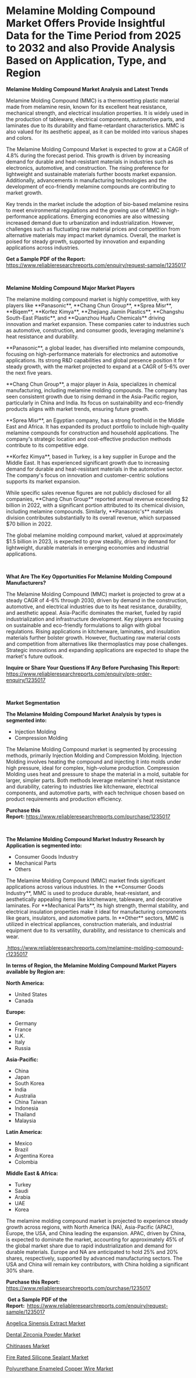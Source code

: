 <p><h1>Melamine Molding Compound Market Offers Provide Insightful Data for the Time Period from 2025 to 2032 and also Provide Analysis Based on Application, Type, and Region</h1></p><p><strong>Melamine Molding Compound Market Analysis and Latest Trends</strong></p>
<p><p>Melamine Molding Compound (MMC) is a thermosetting plastic material made from melamine resin, known for its excellent heat resistance, mechanical strength, and electrical insulation properties. It is widely used in the production of tableware, electrical components, automotive parts, and laminates due to its durability and flame-retardant characteristics. MMC is also valued for its aesthetic appeal, as it can be molded into various shapes and colors.</p><p>The Melamine Molding Compound Market is expected to grow at a CAGR of 4.8% during the forecast period. This growth is driven by increasing demand for durable and heat-resistant materials in industries such as electronics, automotive, and construction. The rising preference for lightweight and sustainable materials further boosts market expansion. Additionally, advancements in manufacturing technologies and the development of eco-friendly melamine compounds are contributing to market growth.</p><p>Key trends in the market include the adoption of bio-based melamine resins to meet environmental regulations and the growing use of MMC in high-performance applications. Emerging economies are also witnessing increased demand due to urbanization and industrialization. However, challenges such as fluctuating raw material prices and competition from alternative materials may impact market dynamics. Overall, the market is poised for steady growth, supported by innovation and expanding applications across industries.</p></p>
<p><strong>Get a Sample PDF of the Report:&nbsp;</strong> <a href="https://www.reliableresearchreports.com/enquiry/request-sample/1235017?utm_campaign=38&utm_medium=2&utm_source=Github&utm_content=ia&utm_term=26012025&utm_id=melamine-molding-compound">https://www.reliableresearchreports.com/enquiry/request-sample/1235017</a></p>
<p>&nbsp;</p>
<p><strong>Melamine Molding Compound Major Market Players</strong></p>
<p><p>The melamine molding compound market is highly competitive, with key players like **Panasonic**, **Chang Chun Group**, **Sprea Misr**, **Biqem**, **Korfez Kimya**, **Zhejiang Jiamin Plastics**, **Changshu South-East Plastic**, and **Quanzhou Huafu Chemicals** driving innovation and market expansion. These companies cater to industries such as automotive, construction, and consumer goods, leveraging melamine's heat resistance and durability.</p><p>**Panasonic**, a global leader, has diversified into melamine compounds, focusing on high-performance materials for electronics and automotive applications. Its strong R&D capabilities and global presence position it for steady growth, with the market projected to expand at a CAGR of 5-6% over the next five years.</p><p>**Chang Chun Group**, a major player in Asia, specializes in chemical manufacturing, including melamine molding compounds. The company has seen consistent growth due to rising demand in the Asia-Pacific region, particularly in China and India. Its focus on sustainability and eco-friendly products aligns with market trends, ensuring future growth.</p><p>**Sprea Misr**, an Egyptian company, has a strong foothold in the Middle East and Africa. It has expanded its product portfolio to include high-quality melamine compounds for construction and household applications. The company's strategic location and cost-effective production methods contribute to its competitive edge.</p><p>**Korfez Kimya**, based in Turkey, is a key supplier in Europe and the Middle East. It has experienced significant growth due to increasing demand for durable and heat-resistant materials in the automotive sector. The company's focus on innovation and customer-centric solutions supports its market expansion.</p><p>While specific sales revenue figures are not publicly disclosed for all companies, **Chang Chun Group** reported annual revenue exceeding $2 billion in 2022, with a significant portion attributed to its chemical division, including melamine compounds. Similarly, **Panasonic's** materials division contributes substantially to its overall revenue, which surpassed $70 billion in 2022.</p><p>The global melamine molding compound market, valued at approximately $1.5 billion in 2023, is expected to grow steadily, driven by demand for lightweight, durable materials in emerging economies and industrial applications.</p></p>
<p>&nbsp;</p>
<p><strong>What Are The Key Opportunities For Melamine Molding Compound Manufacturers?</strong></p>
<p><p>The Melamine Molding Compound (MMC) market is projected to grow at a steady CAGR of 4-6% through 2030, driven by demand in the construction, automotive, and electrical industries due to its heat resistance, durability, and aesthetic appeal. Asia-Pacific dominates the market, fueled by rapid industrialization and infrastructure development. Key players are focusing on sustainable and eco-friendly formulations to align with global regulations. Rising applications in kitchenware, laminates, and insulation materials further bolster growth. However, fluctuating raw material costs and competition from alternatives like thermoplastics may pose challenges. Strategic innovations and expanding applications are expected to shape the market's future outlook.</p></p>
<p><strong>Inquire or Share Your Questions If Any Before Purchasing This Report:</strong> <a href="https://www.reliableresearchreports.com/enquiry/pre-order-enquiry/1235017?utm_campaign=38&utm_medium=2&utm_source=Github&utm_content=ia&utm_term=26012025&utm_id=melamine-molding-compound">https://www.reliableresearchreports.com/enquiry/pre-order-enquiry/1235017</a></p>
<p>&nbsp;</p>
<p><strong>Market Segmentation</strong></p>
<p><strong>The Melamine Molding Compound Market Analysis by types is segmented into:</strong></p>
<p><ul><li>Injection Molding</li><li>Compression Molding</li></ul></p>
<p><p>The Melamine Molding Compound market is segmented by processing methods, primarily Injection Molding and Compression Molding. Injection Molding involves heating the compound and injecting it into molds under high pressure, ideal for complex, high-volume production. Compression Molding uses heat and pressure to shape the material in a mold, suitable for larger, simpler parts. Both methods leverage melamine's heat resistance and durability, catering to industries like kitchenware, electrical components, and automotive parts, with each technique chosen based on product requirements and production efficiency.</p></p>
<p><strong>Purchase this Report:&nbsp;</strong><a href="https://www.reliableresearchreports.com/purchase/1235017?utm_campaign=38&utm_medium=2&utm_source=Github&utm_content=ia&utm_term=26012025&utm_id=melamine-molding-compound">https://www.reliableresearchreports.com/purchase/1235017</a></p>
<p>&nbsp;</p>
<p><strong>The Melamine Molding Compound Market Industry Research by Application is segmented into:</strong></p>
<p><ul><li>Consumer Goods Industry</li><li>Mechanical Parts</li><li>Others</li></ul></p>
<p><p>The Melamine Molding Compound (MMC) market finds significant applications across various industries. In the **Consumer Goods Industry**, MMC is used to produce durable, heat-resistant, and aesthetically appealing items like kitchenware, tableware, and decorative laminates. For **Mechanical Parts**, its high strength, thermal stability, and electrical insulation properties make it ideal for manufacturing components like gears, insulators, and automotive parts. In **Other** sectors, MMC is utilized in electrical appliances, construction materials, and industrial equipment due to its versatility, durability, and resistance to chemicals and wear.</p></p>
<p><a href="https://www.reliableresearchreports.com/melamine-molding-compound-r1235017?utm_campaign=38&utm_medium=2&utm_source=Github&utm_content=ia&utm_term=26012025&utm_id=melamine-molding-compound">&nbsp;https://www.reliableresearchreports.com/melamine-molding-compound-r1235017</a></p>
<p><strong>In terms of Region, the Melamine Molding Compound Market Players available by Region are:</strong></p>
<p>
    <p> <strong> North America: </strong>
        <ul>
            <li>United States</li>
            <li>Canada</li>
        </ul>
        </p> 
    <p> <strong> Europe: </strong>
        <ul>
            <li>Germany</li>
            <li>France</li>
            <li>U.K.</li>
            <li>Italy</li>
            <li>Russia</li>
        </ul>
        </p> 
    <p> <strong> Asia-Pacific: </strong>
        <ul>
            <li>China</li>
            <li>Japan</li>
            <li>South Korea</li>
            <li>India</li>
            <li>Australia</li>
            <li>China Taiwan</li>
            <li>Indonesia</li>
            <li>Thailand</li>
            <li>Malaysia</li>
        </ul>
        </p> 
    <p> <strong> Latin America: </strong>
        <ul>
            <li>Mexico</li>
            <li>Brazil</li>
            <li>Argentina Korea</li>
            <li>Colombia</li>
        </ul>
        </p> 
    <p> <strong> Middle East & Africa: </strong>
        <ul>
            <li>Turkey</li>
            <li>Saudi</li>
            <li>Arabia</li>
            <li>UAE</li>
            <li>Korea</li>
        </ul>
    </p>
    </p>
<p><p>The melamine molding compound market is projected to experience steady growth across regions, with North America (NA), Asia-Pacific (APAC), Europe, the USA, and China leading the expansion. APAC, driven by China, is expected to dominate the market, accounting for approximately 45% of the global market share due to rapid industrialization and demand for durable materials. Europe and NA are anticipated to hold 25% and 20% shares, respectively, supported by advanced manufacturing sectors. The USA and China will remain key contributors, with China holding a significant 30% share.</p></p>
<p><strong>Purchase this Report: </strong><a href="https://www.reliableresearchreports.com/purchase/1235017?utm_campaign=38&utm_medium=2&utm_source=Github&utm_content=ia&utm_term=26012025&utm_id=melamine-molding-compound">https://www.reliableresearchreports.com/purchase/1235017</a></p>
<p>&nbsp;<strong>Get a Sample PDF of the Report:&nbsp;&nbsp;</strong><a href="https://www.reliableresearchreports.com/enquiry/request-sample/1235017?utm_campaign=38&utm_medium=2&utm_source=Github&utm_content=ia&utm_term=26012025&utm_id=melamine-molding-compound">https://www.reliableresearchreports.com/enquiry/request-sample/1235017</a></p>
<p><strong></strong></p>
<p><p><a href="https://github.com/vitrilaoire/Market-Research-Report-List-1/blob/main/angelica-sinensis-extract-market.md?utm_campaign=38&utm_medium=2&utm_source=Github&utm_content=ia&utm_term=26012025&utm_id=melamine-molding-compound">Angelica Sinensis Extract Market</a></p><p><a href="https://github.com/ngozudapshi/Market-Research-Report-List-1/blob/main/dental-zirconia-powder-market.md?utm_campaign=38&utm_medium=2&utm_source=Github&utm_content=ia&utm_term=26012025&utm_id=melamine-molding-compound">Dental Zirconia Powder Market</a></p><p><a href="https://github.com/ramraomeyie/Market-Research-Report-List-1/blob/main/chitinases-market.md?utm_campaign=38&utm_medium=2&utm_source=Github&utm_content=ia&utm_term=26012025&utm_id=melamine-molding-compound">Chitinases Market</a></p><p><a href="https://github.com/scaseiargas/Market-Research-Report-List-1/blob/main/fire-rated-silicone-sealant-market.md?utm_campaign=38&utm_medium=2&utm_source=Github&utm_content=ia&utm_term=26012025&utm_id=melamine-molding-compound">Fire Rated Silicone Sealant Market</a></p><p><a href="https://github.com/namaqbagels64/Market-Research-Report-List-1/blob/main/polyurethane-enameled-copper-wire-market.md?utm_campaign=38&utm_medium=2&utm_source=Github&utm_content=ia&utm_term=26012025&utm_id=melamine-molding-compound">Polyurethane Enameled Copper Wire Market</a></p></p>
